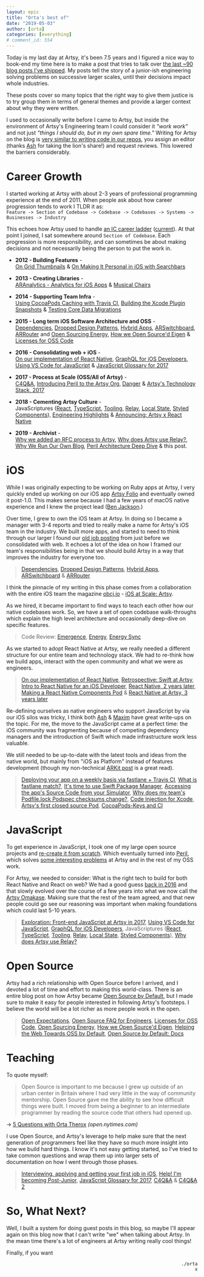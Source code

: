 ```yaml
---
layout: epic
title: "Orta's best of"
date: "2019-05-03"
author: [orta]
categories: [everything]
# comment_id: 554
---
```


Today is my last day at Artsy, it's been 7.5 years and I figured a nice way to book-end my time here is to make a
post that tries to talk over [the last ~90 blog posts I've shipped](https://artsy.github.io/author/orta/). My posts
tell the story of a junior-ish engineering solving problems on successive larger scales, until their decisions
impact whole industries.

These posts cover so many topics that the right way to give them justice is to try group them in terms of general
themes and provide a larger context about why they were written.

<!-- more -->

I used to occasionally write before I came to Artsy, but inside the environment of Artsy's Engineering team I could
consider it _"work work"_ and not just _"things I should do, but in my own spare time."_ Writing for Artsy on the
blog is [very similar to writing code in our repos][why-we-write], you assign an editor (thanks [Ash][thx-ash] for
taking the lion's share!) and request reviews. This lowered the barriers considerably.

# Career Growth

I started working at Artsy with about 2-3 years of professional programming experience at the end of 2011. When
people ask about how career progression tends to work I TLDR it as:
</br>`Feature -> Section of Codebase -> Codebase -> Codebases -> Systems -> Businesses -> Industry`<br/>

This echoes how Artsy used to handle [an IC career ladder][career-ladder] ([current][current-ladder]). At that
point I joined, I sat somewhere around `Section of Codebase`. Each progression is more responsibility, and can
sometimes be about making decisions and not necessarily being the person to put the work in.

- **2012 - Building Features** - <br/>[On Grid Thumbnails][gridt] & [On Making It Personal in iOS with
  Searchbars][search]

- **2013 - Creating Libraries** - <br/>[ARAnalytics - Analytics for iOS Apps][aranal] & [Musical Chairs][chairs]

- **2014 - Supporting Team Infra** - <br/>[Using CocoaPods Caching with Travis CI][travis], [Building the Xcode
  Plugin Snapshots][snaps] & [Testing Core Data Migrations][test-cd]

- **2015 - Long term iOS Software Architecture and OSS** - <br/>[Dependencies][d1], [Dropped Design Patterns][d2],
  [Hybrid Apps][d3], [ARSwitchboard][d4], [ARRouter][d5] and [Open Sourcing Energy][oss-energy], [How we Open
  Source'd Eigen][oss-eigen] & [Licenses for OSS Code][oss-licenses]

- **2016 - Consolidating web + iOS** - <br/>[On our implementation of React Native][emis], [GraphQL for iOS
  Developers][gql-for-ios], [Using VS Code for JavaScript][vscode-js] & [JavaScript Glossary for
  2017][glossary-2017]

- **2017 - Process at Scale (OSS/All of Artsy)** - <br/>[C4Q&A][c4q], [Introducing Peril to the Artsy Org][peril],
  [Danger][danger] & [Artsy's Technology Stack, 2017][artsy-stack]

- **2018 - Cementing Artsy Culture** - <br/>JavaScriptures ([React][j6], [TypeScript][j5], [Tooling][j2],
  [Relay][j3], [Local State][j2], [Styled Components][j4]), [Engineering Highlights][highlights] & [Announcing:
  Artsy x React Native][axrn]

- **2019 - Archivist** - <br/>[Why we added an RFC process to Artsy][rfc], [Why does Artsy use Relay?][relay], [Why
  We Run Our Own Blog][blog], [Peril Architecture Deep Dive][peril-a] & this post.

# iOS

While I was originally expecting to be working on Ruby apps at Artsy, I very quickly ended up working on our iOS
app [Artsy Folio][folio] and eventually owned it post-1.0. This makes sense because I had a few years of macOS
native experience and I knew the project lead ([Ben Jackson][benj].)

Over time, I grew to own the iOS team at Artsy. In doing so I became a manager with 3-4 reports and tried to really
make a name for Artsy's iOS team in the industry. We built more apps, and started to need to think through our
larger I found our [old job posting][job-mob] from just before we consolidated with web. It echoes a lot of the
idea on how I framed our team's responsibilities being in that we should build Artsy in a way that improves the
industry for everyone too.

> [Dependencies][d1], [Dropped Design Patterns][d2], [Hybrid Apps][d3], [ARSwitchboard][d4] & [ARRouter][d5]

I think the pinnacle of my writing in this phase comes from a collaboration with the entire iOS team the magazine
[obcj.io][objcio] - [iOS at Scale: Artsy][scale-artsy].

As we hired, it became important to find ways to teach each other how our native codebases work. So, we have a set
of open codebase walk-throughs which explain the high level architecture and occasionally deep-dive on specific
features.

> Code Review: [Emergence][cr-em], [Energy][cr-en], [Energy Sync][cr-en-sy]

As we started to adopt React Native at Artsy, we really needed a different structure for our entire team and
technology stack. We had to re-think how we build apps, interact with the open community and what we were as
engineers.

> [On our implementation of React Native][emis], [Retrospective: Swift at Artsy][retro-swift], [Intro to React
> Native for an iOS Developer][rn-ios], [React Native, 2 years later][rn2], [Making a React Native Components
> Pod][rn-pod] & [React Native at Artsy, 3 years later][rn3]

Re-defining ourselves as native engineers who support JavaScript by via our iOS silos was tricky, I think both
[Ash][ash-on-js] & [Maxim][maxim-talk-culture] have great write-ups on the topic. For me, the move to the
JavaScript came at a perfect time: the iOS community was fragmenting because of competing dependency managers and
the introduction of Swift which made infrastructure work less valuable.

We still needed to be up-to-date with the latest tools and ideas from the native world, but mainly from "iOS as
Platform" instead of features development (though my non-technical [ARKit post][arkit] is a great read).

> [Deploying your app on a weekly basis via fastlane + Travis CI][emis-travis], [What is fastlane match?][match],
> [It's time to use Swift Package Manager][spm], [Accessing the app's Source Code from your Simulator][src], [Why
> does my team's Podfile.lock Podspec checksums change?][checksum], [Code Injection for Xcode][inject], [Artsy's
> first closed source Pod][closed-pod], [CocoaPods-Keys and CI][cpkeys]

# JavaScript

To get experience in JavaScript, I took one of my large open source projects and [re-create it from
scratch][danger]. Which eventually turned into [Peril][peril], which solves [some interesting
problems][peril-state] at Artsy and in the rest of my OSS work.

For Artsy, we needed to consider: What is the right tech to build for both React Native and React on web? We had a
good guess [back in 2016][fejs2017] and that slowly evolved over the course of a few years into what we now call
the [Artsy Omakase][a-om]. Making sure that the rest of the team agreed, and that new people could go see our
reasoning was important when making foundations which could last 5-10 years.

> [Exploration: Front-end JavaScript at Artsy in 2017][fejs2017], [Using VS Code for JavaScript][vscode], [GraphQL
> for iOS Developers][gql-ios], JavaScriptures ([React][j6], [TypeScript][j5], [Tooling][j2], [Relay][j3], [Local
> State][j2], [Styled Components][j4]), [Why does Artsy use Relay?][why-relay]

# Open Source

Artsy had a rich relationship with Open Source before I arrived, and I devoted a lot of time and effort to making
this world-class. There is an entire blog post on how Artsy became [Open Source by Default][ossd], but I made sure
to make it easy for people interested in following Artsy's footsteps. I believe the world will be a lot richer as
more people work in the open.

> [Open Expectations][oss-exp], [Open Source FAQ for Engineers][oss-faq], [Licenses for OSS Code][oss-lic], [Open
> Sourcing Energy][oss-energy], [How we Open Source'd Eigen][oss-eigen], [Helping the Web Towards OSS by
> Default][oss-web], [Open Source by Default: Docs][oss-docs]

# Teaching

To quote myself:

> Open Source is important to me because I grew up outside of an urban center in Britain where I had very little in
> the way of community mentorship. Open Source gave me the ability to see how difficult things were built. I moved
> from being a beginner to an intermediate programmer by reading the source code that others had opened up.

→ [5 Questions with Orta Therox][nytimes-oss] _(open.nytimes.com)_

I use Open Source, and Artsy's leverage to help make sure that the next generation of programmers feel like they
have so much more insight into how we build hard things. I know it's not easy getting started, so I've tried to
take common questions and wrap them up into larger sets of documentation on how I went through those phases.

> [Interviewing, applying and getting your first job in iOS][starting-ios], [Help! I'm becoming
> Post-Junior][post-junior], [JavaScript Glossary for 2017][js-gloss], [C4Q&A][c4qa1] & [C4Q&A 2][c4qa2]

# So, What Next?

Well, I built a system for doing guest posts in this blog, so maybe I'll appear again on this blog now that I can't
write "we" when talking about Artsy. In the mean time there's a lot of engineers at Artsy writing really cool
things!

<!-- link to the new rebase? -->

Finally, if you want

<p align="right"><code>./orta</code></br><code>x</code></p>

[gridt]: https://artsy.github.io/blog/2012/09/13/on-grid-thumbnails/
[search]: https://artsy.github.io/blog/2012/05/11/on-making-it-personal--in-iOS-with-searchbars/
[aranal]: https://artsy.github.io/blog/2013/04/10/aranalytics/
[chairs]: https://artsy.github.io/blog/2013/03/29/musical-chairs/
[travis]: https://artsy.github.io/blog/2014/08/08/CocoaPods-Caching/
[snaps]: https://artsy.github.io/blog/2014/06/17/building-the-xcode-plugin-snapshots/
[test-cd]: https://artsy.github.io/blog/2014/06/11/testing-core-data-migrations/
[oss-energy]: https://artsy.github.io/blog/2015/08/06/open-sourcing-energy/
[oss-eigen]: https://artsy.github.io/blog/2015/04/28/how-we-open-sourced-eigen/
[oss-docs]: https://artsy.github.io/blog/2018/08/21/OSS-by-Default-Docs/
[oss-web]: https://artsy.github.io/blog/2016/09/06/Milestone-on-OSS-by-Default/
[d1]: https://artsy.github.io/blog/2015/09/18/Cocoa-Architecture-Dependencies/
[d2]: https://artsy.github.io/blog/2015/09/01/Cocoa-Architecture-Dropped-Design-Patterns/
[d3]: https://artsy.github.io/blog/2015/08/24/Cocoa-Architecture-Hybrid-Apps/
[d4]: https://artsy.github.io/blog/2015/08/19/Cocoa-Architecture-Switchboard-Pattern/
[d5]: https://artsy.github.io/blog/2015/08/15/Cocoa-Architecture-Router-Pattern/
[oss-licenses]: https://artsy.github.io/blog/2015/12/10/License-and-You/
[emis]: https://artsy.github.io/blog/2016/08/24/On-Emission/
[gql-for-ios]: https://artsy.github.io/blog/2016/06/19/graphql-for-mobile/
[vscode-js]: https://artsy.github.io/blog/2016/08/15/vscode/
[glossary-2017]: https://artsy.github.io/blog/2016/11/14/JS-Glossary/
[c4q]: https://artsy.github.io/blog/2017/10/10/C4Q-QandA/
[peril]: https://artsy.github.io/blog/2017/09/04/Introducing-Peril/
[danger]: https://artsy.github.io/blog/2017/06/30/danger-one-oh-again/
[artsy-stack]: https://artsy.github.io/blog/2017/04/14/artsy-technology-stack-2017/
[j1]: https://artsy.github.io/blog/2018/06/15/JavaScriptures-5-Babel-Webpack/
[j2]: https://artsy.github.io/blog/2018/06/15/JavaScriptures-4.2-Local-State/
[j3]: https://artsy.github.io/blog/2018/06/13/JavaScriptures-4.1-Relay/
[j4]: https://artsy.github.io/blog/2018/05/04/JavaScriptures-3-Styled-Components/
[j5]: https://artsy.github.io/blog/2018/05/02/JavaScriptures-2-TypeScript/
[j6]: https://artsy.github.io/blog/2018/05/01/JavaScriptures-1-React/
[highlights]: https://artsy.github.io/blog/2018/10/18/long-term-highlights/
[axrn]: https://artsy.github.io/blog/2018/06/03/Announcing-Artsy-x-React-Native/
[relay]: https://artsy.github.io/blog/2019/04/10/omakase-relay/
[rfc]: https://artsy.github.io/blog/2019/04/11/on-an-rfcs-process/
[blog]: https://artsy.github.io/blog/2019/01/30/why-we-run-our-blog/
[peril-a]: https://artsy.github.io/blog/2019/04/04/peril-architecture-deep-dive/
[career-ladder]: https://artsy.github.io/blog/2016/09/10/Help!-I'm-becoming-Post-Junior/
[current-ladder]: https://github.com/artsy/README/blob/master/careers/ladder.md
[folio]: https://folio.artsy.net
[benj]: https://twitter.com/benjaminjackson
[job-mob]: https://www.artsy.net/article/artsy-jobs-mobile-engineer
[thx-ash]: https://github.com/artsy/artsy.github.io/pulls?utf8=✓&q=is%3Aclosed+is%3Apr+author%3Aorta+
[why-we-write]: https://artsy.github.io/blog/2019/01/30/why-we-run-our-blog/
[scale-artsy]: https://www.objc.io/issues/22-scale/artsy/
[objcio]: https://www.objc.io/
[retro-swift]: https://artsy.github.io/blog/2017/02/05/Retrospective-Swift-at-Artsy/
[rn-ios]: https://artsy.github.io/blog/2017/07/06/React-Native-for-iOS-devs/
[rn2]: https://artsy.github.io/blog/2018/03/17/two-years-of-react-native/
[rn-pod]: https://artsy.github.io/blog/2018/04/17/making-a-components-pod/
[rn3]: https://artsy.github.io/blog/2019/03/17/three-years-of-react-native/
[ash-on-js]: https://ashfurrow.com/blog/learning-from-other-programming-communities/
[maxim-talk-culture]: https://www.youtube.com/watch?v=zqnJBksguVI
[peril-state]: https://artsy.github.io/blog/2018/06/18/On-Obsessive-Statelessness/
[fejs2017]: https://artsy.github.io/blog/2017/02/05/Front-end-JavaScript-at-Artsy-2017/
[a-om]: https://www.youtube.com/watch?v=1Z3loALSVQM
[vscode]: https://artsy.github.io/blog/2016/08/15/vscode/
[gql-ios]: https://artsy.github.io/blog/2016/06/19/graphql-for-mobile/
[why-relay]: https://artsy.github.io/blog/2019/04/10/omakase-relay/
[cr-em]: https://artsy.github.io/blog/2015/11/05/Emergence-Code-Review/
[cr-en-sy]: https://artsy.github.io/blog/2016/02/12/Code-Review-Energy-Sync/
[cr-en]: https://artsy.github.io/blog/2016/02/11/Code-Review-Energy/
[oss-exp]: https://artsy.github.io/blog/2016/01/13/OSS-Expectations/
[oss-faq]: https://artsy.github.io/blog/2017/01/04/OSS-FAQ/
[oss-lic]: https://artsy.github.io/blog/2015/12/10/License-and-You/
[nytimes-oss]: https://open.nytimes.com/five-questions-with-orta-therox-d5bb9659c50b
[starting-ios]: https://artsy.github.io/blog/2016/01/30/iOS-Junior-Interviews/
[post-junior]: https://artsy.github.io/blog/2016/09/10/Help!-I'm-becoming-Post-Junior/
[js-gloss]: https://artsy.github.io/blog/2016/11/14/JS-Glossary/
[c4qa1]: https://artsy.github.io/blog/2017/10/10/C4Q-QandA/
[c4qa2]: https://artsy.github.io/blog/2018/01/10/C4Q-QandA-two/
[arkit]: https://artsy.github.io/blog/2018/03/18/ar/
[emis-travis]: https://artsy.github.io/blog/2017/07/31/fastlane-travis-weekly-deploys/
[match]: https://artsy.github.io/blog/2017/04/05/what-is-fastlane-match/
[spm]: https://artsy.github.io/blog/2019/01/05/its-time-to-use-spm/
[src]: https://artsy.github.io/blog/2016/10/14/Accessing-the-Source-Code-from-your-Simulator/
[checksum]: https://artsy.github.io/blog/2016/05/03/podspec-checksums/
[inject]: https://artsy.github.io/blog/2016/03/05/iOS-Code-Injection/
[closed-pod]: https://artsy.github.io/blog/2014/06/20/artsys-first-closed-source-pod/
[cpkeys]: https://artsy.github.io/blog/2015/01/21/cocoapods-keys-and-CI/
[ossd]: https://artsy.github.io/blog/2019/04/29/how-did-artsy-become-oss-by-default/
